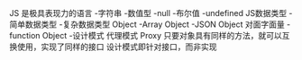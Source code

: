 JS 是极具表现力的语言
-字符串
-数值型
-null
-布尔值
-undefined
JS数据类型
-简单数据类型
-复杂数据类型
    Object
        -Array Object
        -JSON Object 对面字面量
        -function Object
-设计模式
    代理模式 Proxy
    只要对象具有同样的方法，就可以互换使用，实现了同样的接口
    设计模式即针对接口，而非实现